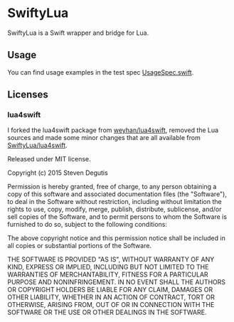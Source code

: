 # SwiftyLua

SwiftyLua is a Swift wrapper and bridge for Lua.

## Usage

You can find usage examples in the test spec [UsageSpec.swift](./Tests/SwiftyLuaTests/UsageSpec.swift).

## Licenses

### lua4swift
I forked the lua4swift package from [weyhan/lua4swift](https://github.com/weyhan/lua4swift), removed the Lua sources and made some
minor changes that are all available from [SwiftyLua/lua4swift](https://github.com/SwiftyLua/lua4swift).

Released under MIT license.

Copyright (c) 2015 Steven Degutis

Permission is hereby granted, free of charge, to any person obtaining a copy of this software and associated documentation files 
(the "Software"), to deal in the Software without restriction, including without limitation the rights to use, copy, modify, merge, publish, 
distribute, sublicense, and/or sell copies of the Software, and to permit persons to whom the Software is furnished to do so, subject to the 
following conditions:

The above copyright notice and this permission notice shall be included in all copies or substantial portions of the Software.

THE SOFTWARE IS PROVIDED "AS IS", WITHOUT WARRANTY OF ANY KIND, EXPRESS OR IMPLIED, INCLUDING BUT NOT LIMITED TO 
THE WARRANTIES OF MERCHANTABILITY, FITNESS FOR A PARTICULAR PURPOSE AND NONINFRINGEMENT. IN NO EVENT SHALL THE 
AUTHORS OR COPYRIGHT HOLDERS BE LIABLE FOR ANY CLAIM, DAMAGES OR OTHER LIABILITY, WHETHER IN AN ACTION OF 
CONTRACT, TORT OR OTHERWISE, ARISING FROM, OUT OF OR IN CONNECTION WITH THE SOFTWARE OR THE USE OR OTHER 
DEALINGS IN THE SOFTWARE.

